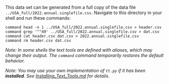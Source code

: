 This data set can be generated from a full copy of the data file `../USA_full/2022.annual.singlefile.csv`.  Navigate to this directory in your shell and run these commands:

    command head -n 1 ../USA_full/2022.annual.singlefile.csv > header.csv
    command grep '^"49' ../USA_full/2022.annual.singlefile.csv > dat.csv
    command cat header.csv dat.csv > 2022.annual.singlefile.csv
    command rm header.csv dat.csv

*Note: In some shells the text tools are defined with _aliases_, which may change their output.  The `command` command temporarily restores the default behavior.*

*Note: You may use your own implementation of `tt.py` if it has been **installed**. See [Installing_Text_Tools.md](../../instructions/Installing_Text_Tools.md) for details.*
